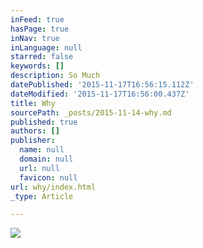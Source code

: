 ```yaml
---
inFeed: true
hasPage: true
inNav: true
inLanguage: null
starred: false
keywords: []
description: So Much
datePublished: '2015-11-17T16:56:15.112Z'
dateModified: '2015-11-17T16:56:00.437Z'
title: Why
sourcePath: _posts/2015-11-14-why.md
published: true
authors: []
publisher:
  name: null
  domain: null
  url: null
  favicon: null
url: why/index.html
_type: Article

---
```

![](https://the-grid-user-content.s3-us-west-2.amazonaws.com/062e634a-1de2-4e3b-9efe-883cd1899879.jpg)